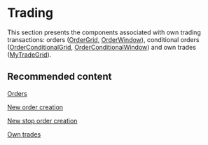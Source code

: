 # Trading

This section presents the components associated with own trading transactions: orders ([OrderGrid](xref:StockSharp.Xaml.OrderGrid), [OrderWindow](xref:StockSharp.Xaml.OrderWindow)), conditional orders ([OrderConditionalGrid](xref:StockSharp.Xaml.OrderConditionalGrid), [OrderConditionalWindow](xref:StockSharp.Xaml.OrderConditionalWindow)) and own trades ([MyTradeGrid](xref:StockSharp.Xaml.MyTradeGrid)).

## Recommended content

[Orders](GuiOrderGrid.md)

[New order creation](GuiOrderWindow.md)

[New stop order creation](GuiOrderConditionalWindow.md)

[Own trades](GuiMyTradeGrid.md)
